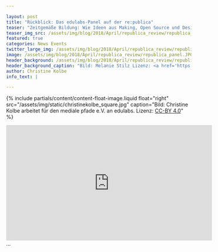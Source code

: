 ```yaml
---

layout: post
title: "Rückblick: Das edulabs-Panel auf der re:publica"
teaser: "Zeitgemäße Bildung: Wie Ideen aus Making, Open Source und Design die Schule von morgen in Bewegung bringen"
teaser_img_src: /assets/img/blog/2018/April/republica_review/republica_panel.JPG
featured: true
categories: News Events
twitter_large_img: /assets/img/blog/2018/April/republica_review/republica_panel.JPG
image: /assets/img/blog/2018/April/republica_review/republica_panel.JPG
header_background: /assets/img/blog/2018/April/republica_review/republica_panel.JPG
header_background_caption: "Bild: Melanie Stilz Lizenz: <a href='https://creativecommons.org/share-your-work/public-domain/cc0/'>CC0</a>"
author: Christine Kolbe
info_text: |

---
```

<!-- include floated image -->
{% include partials/content/content-float-image.liquid float="right"
src="/assets/img/static/christinekolbe_square.jpg" caption="Bild: Christine Kolbe arbeitet für den mediale pfade e.V. an edulabs. Lizenz: <a href='https://creativecommons.org/licenses/by/4.0/legalcode'>CC-BY 4.0</a>" %}

<div class="video"><iframe width="560" height="315" src="https://www.youtube-nocookie.com/embed/WtWMVyn2K4I" frameborder="0" allow="autoplay; encrypted-media" allowfullscreen></iframe></div>
<div class="caption">...</div>